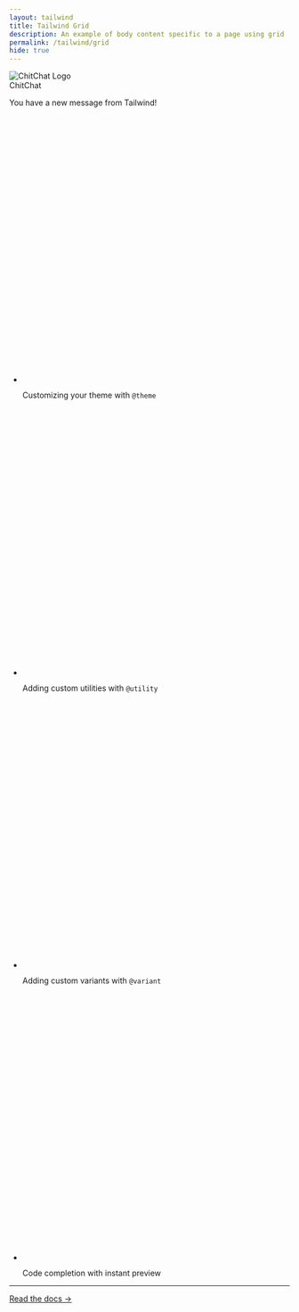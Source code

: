 ```yaml
---
layout: tailwind 
title: Tailwind Grid 
description: An example of body content specific to a page using grid
permalink: /tailwind/grid
hide: true
---
```


<!-- 
  Tailwind Grid Example

  This file demonstrates the use of Tailwind CSS to create a responsive grid layout.
  The grid is defined with custom column and row sizes using `grid-cols-*` and `grid-rows-*`.
  It also includes dark mode support with `dark:*` classes for styling.

  Key Features:
  - A centered content block with a message and custom checkmarks.
  - Dynamic light and dark mode styling for text and background.
  - Decorative borders and background patterns using Tailwind's advanced utilities.

  Reference for Grid:
    grid-cols-[1fr_2.5rem_auto_2.5rem_1fr]
    - 1fr: The first column takes up 1 fraction of the available space.
    - 2.5rem: The second column has a fixed width of 2.5rem (40px).
    - auto: The third column adjusts its width based on its content.
    - 2.5rem: The fourth column also has a fixed width of 2.5rem (40px).
    - 1fr: The fifth column takes up 1 fraction of the available space.

    grid-rows-[1fr_1px_auto_1px_1fr]
    - 1fr: The first row takes up 1 fraction of the available space.
    - 1px: The second row has a fixed height of 1px (likely used for a border or separator).
    - auto: The third row adjusts its height based on its content.
    - 1px: The fourth row has a fixed height of 1px (likely used for another border or separator).
    - 1fr: The fifth row takes up 1 fraction of the available space.

    col-start-3 row-start-3
    - Positions the content in the third column and third row of the grid.

  Note:
  - Use this as reference to build a grid structure, content, or styles to suit your needs.
-->
<div class="relative grid min-h-screen grid-cols-[1fr_2.5rem_auto_2.5rem_1fr] grid-rows-[1fr_1px_auto_1px_1fr] bg-gray-300 dark:bg-gray-700 text-gray-800 dark:text-gray-200">
  <div class="col-start-3 row-start-3 flex max-w-lg flex-col p-2">
    <div class="border border-gray-800 dark:border-gray-100 rounded-lg">
      <div class="rounded-xl p-10 text-sm/7 text-gray-700 bg-gray-100 dark:bg-gray-950">
        <img class="size-12 shrink-0" src="{{site.baseurl}}/images/logo.png" alt="ChitChat Logo" />
        <div class="text-xl font-medium text-bg-gray-950 dark:text-gray-700">ChitChat</div>
        <p class="text-gray-500 dark:text-gray-400">You have a new message from Tailwind!</p>
        <ul class="space-y-3">
        <li class="flex">
            <svg class="h-[1lh] w-5.5 shrink-0" viewBox="0 0 22 22" fill="none" stroke-linecap="square">
            <circle cx="11" cy="11" r="11" class="fill-sky-400/25" />
            <circle cx="11" cy="11" r="10.5" class="stroke-sky-400/25" />
            <path d="M8 11.5L10.5 14L14 8" class="stroke-sky-800 dark:stroke-sky-300" />
            </svg>
            <p class="ml-3">
            Customizing your theme with
            <code class="font-mono font-medium text-gray-100">@theme</code>
            </p>
        </li>
        <li class="flex">
            <svg class="h-[1lh] w-5.5 shrink-0" viewBox="0 0 22 22" fill="none" stroke-linecap="square">
            <circle cx="11" cy="11" r="11" class="fill-sky-400/25" />
            <circle cx="11" cy="11" r="10.5" class="stroke-sky-400/25" />
            <path d="M8 11.5L10.5 14L14 8" class="stroke-sky-800 dark:stroke-sky-300" />
            </svg>
            <p class="ml-3">
            Adding custom utilities with
            <code class="font-mono font-medium text-gray-100">@utility</code>
            </p>
        </li>
        <li class="flex">
            <svg class="h-[1lh] w-5.5 shrink-0" viewBox="0 0 22 22" fill="none" stroke-linecap="square">
            <circle cx="11" cy="11" r="11" class="fill-sky-400/25" />
            <circle cx="11" cy="11" r="10.5" class="stroke-sky-400/25" />
            <path d="M8 11.5L10.5 14L14 8" class="stroke-sky-800 dark:stroke-sky-300" />
            </svg>
            <p class="ml-3">
            Adding custom variants with
            <code class="font-mono font-medium text-gray-100">@variant</code>
            </p>
        </li>
        <li class="flex">
            <svg class="h-[1lh] w-5.5 shrink-0" viewBox="0 0 22 22" fill="none" stroke-linecap="square">
            <circle cx="11" cy="11" r="11" class="fill-sky-400/25" />
            <circle cx="11" cy="11" r="10.5" class="stroke-sky-400/25" />
            <path d="M8 11.5L10.5 14L14 8" class="stroke-sky-800 dark:stroke-sky-300" />
            </svg>
            <p class="ml-3">Code completion with instant preview</p>
        </li>
        </ul>
        <hr class="my-4 w-full border-(--pattern-fg)" />
        <p class="font-semibold">
            <a href="https://tailwindcss.com/docs" class="text-gray-950 dark:text-gray-100 underline underline-offset-3 hover:decoration-2">Read the docs &rarr;</a>
        </p>
      </div>
    </div>
  </div>
</div>
